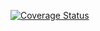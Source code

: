 [![Coverage Status](https://coveralls.io/repos/github/treborb/oystercard/badge.svg?branch=master)](https://coveralls.io/github/treborb/oystercard?branch=master)
